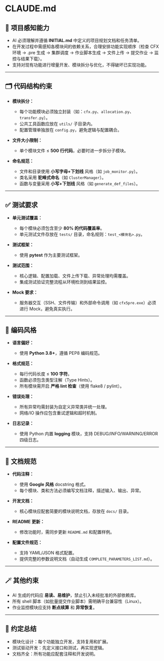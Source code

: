 # CLAUDE.md

## 📖 项目感知能力

- AI 必须理解并遵循 **INITIAL.md** 中定义的项目规划文档和任务清单。  
- 在开发过程中需感知各模块间的依赖关系，合理安排功能实现顺序（检查 CFX 环境 → .pre 生成 → 集群调度 → 作业脚本生成 → 文件上传 → 提交作业 → 监控与结果下载）。  
- 支持对现有功能进行增量开发、模块拆分与优化，不得破坏已实现功能。

---

## 🗂️ 代码结构约束

- **模块拆分：**
  - 每个功能模块必须独立封装（如：`cfx.py`、`allocation.py`、`transfer.py`）。
  - 公共工具函数应放在 `utils/` 子目录内。
  - 配置管理单独放在 `config.py`，避免逻辑与配置耦合。

- **文件大小限制：**
  - 单个模块文件 ≤ **500 行代码**，必要时进一步拆分子模块。

- **命名规范：**
  - 文件和目录使用 **小写字母+下划线** 风格（如 `job_monitor.py`）。
  - 类名采用 **驼峰式命名**（如 `ClusterManager`）。
  - 函数与变量采用 **小写+下划线** 风格（如 `generate_def_files`）。

---

## ✅ 测试要求

- **单元测试覆盖：**
  - 每个模块必须包含至少 **80% 的代码覆盖率**。
  - 单元测试文件存放在 `tests/` 目录，命名规则：`test_<模块名>.py`。

- **测试框架：**
  - 使用 **pytest** 作为主要测试框架。

- **测试范围：**
  - 核心逻辑、配置加载、文件上传下载、异常处理均需覆盖。
  - 集成测试验证完整流程从环境检测到结果监控。

- **Mock 要求：**
  - 服务器交互（SSH、文件传输）和外部命令调用（如 `cfx5pre.exe`）必须进行 Mock，避免真实执行。

---

## 📝 编码风格

- **语言偏好：**
  - 使用 **Python 3.8+**，遵循 PEP8 编码规范。

- **格式规范：**
  - 每行代码长度 ≤ **100 字符**。
  - 函数必须包含类型注解（Type Hints）。
  - 所有模块需开启 **严格 lint 检查**（使用 flake8 / pylint）。

- **错误处理：**
  - 所有异常均需封装为自定义异常类并统一处理。
  - 网络/IO 操作应包含重试逻辑和超时机制。

- **日志记录：**
  - 使用 Python 内置 **logging** 模块，支持 DEBUG/INFO/WARNING/ERROR 四级日志。

---

## 📄 文档规范

- **代码注释：**
  - 使用 **Google 风格** docstring 格式。
  - 每个模块、类和方法必须编写文档注释，描述输入、输出、异常。

- **开发文档：**
  - 核心模块应配套简要的模块说明文档，存放在 `docs/` 目录。

- **README 更新：**
  - 修改功能时，需同步更新 `README.md` 和配置样例。

- **配置文件规范：**
  - 支持 YAML/JSON 格式配置。
  - 提供完整的参数说明文档（自动生成 `COMPLETE_PARAMETERS_LIST.md`）。

---

## 🪄 其他约束

- AI 生成的代码应 **易读、易维护**，禁止引入未经批准的外部依赖库。
- 所有 shell 脚本（如批量提交作业脚本）需明确平台兼容性（Linux）。
- 作业监控模块应支持 **断点续算** 和 **异常恢复**。

---

## 🚀 约定总结

- 模块化设计：每个功能独立开发，支持复用和扩展。
- 测试驱动开发：先定义接口和测试，再实现逻辑。
- 文档齐全：所有功能应配套注释和开发说明。

